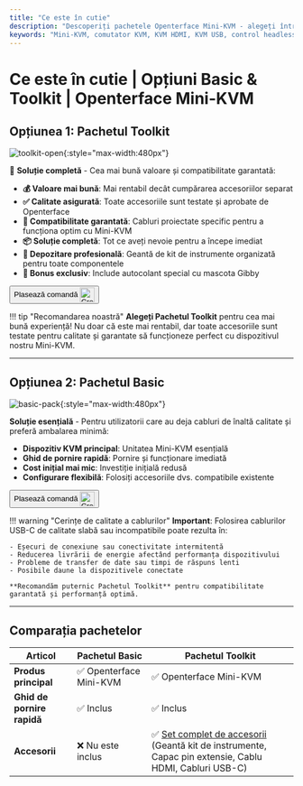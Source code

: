 ```yaml
---
title: "Ce este în cutie"
description: "Descoperiți pachetele Openterface Mini-KVM - alegeți între opțiunile Basic și Toolkit. Soluție KVM completă cu conectivitate HDMI, USB-C și accesorii pentru gestionarea perfectă a dispozitivelor."
keywords: "Mini-KVM, comutator KVM, KVM HDMI, KVM USB, control headless, periferice computer, kit de instrumente KVM, accesorii KVM, configurare lucru la distanță, control multi-dispozitiv"
---
```


# **Ce este în cutie** | Opțiuni Basic & Toolkit | Openterface Mini-KVM

## Opțiunea 1: **Pachetul Toolkit**

![toolkit-open](https://assets.openterface.com/images/product/toolkit-open.webp){:style="max-width:480px"}

🎯 **Soluție completă** - Cea mai bună valoare și compatibilitate garantată:

- **💰 Valoare mai bună**: Mai rentabil decât cumpărarea accesoriilor separat
- **✅ Calitate asigurată**: Toate accesoriile sunt testate și aprobate de Openterface
- **🔧 Compatibilitate garantată**: Cabluri proiectate specific pentru a funcționa optim cu Mini-KVM
- **📦 Soluție completă**: Tot ce aveți nevoie pentru a începe imediat
- **🎒 Depozitare profesională**: Geantă de kit de instrumente organizată pentru toate componentele
- **🎁 Bonus exclusiv**: Include autocolant special cu mascota Gibby

<button class="md-button" onclick="window.location.href='{{ config.extra.minikvm_purchase_link }}'"> Plasează comandă <img src="https://assets.openterface.com/images/trademark/crowd-supply.svg" alt="Crowd Supply" style="vertical-align: middle; height: 26px;"></button>

!!! tip "Recomandarea noastră"
**Alegeți Pachetul Toolkit** pentru cea mai bună experiență! Nu doar că este mai rentabil, dar toate accesoriile sunt testate pentru calitate și garantate să funcționeze perfect cu dispozitivul nostru Mini-KVM.

---

## Opțiunea 2: **Pachetul Basic**

![basic-pack](https://assets.openterface.com/images/product/basic-with-maunal.webp){:style="max-width:480px"}

**Soluție esențială** - Pentru utilizatorii care au deja cabluri de înaltă calitate și preferă ambalarea minimă:

- **Dispozitiv KVM principal**: Unitatea Mini-KVM esențială
- **Ghid de pornire rapidă**: Pornire și funcționare imediată
- **Cost inițial mai mic**: Investiție inițială redusă
- **Configurare flexibilă**: Folosiți accesoriile dvs. compatibile existente

<button class="md-button" onclick="window.location.href='{{ config.extra.minikvm_purchase_link }}'"> Plasează comandă <img src="https://assets.openterface.com/images/trademark/crowd-supply.svg" alt="Crowd Supply" style="vertical-align: middle; height: 26px;"></button>

!!! warning "Cerințe de calitate a cablurilor"
**Important**: Folosirea cablurilor USB-C de calitate slabă sau incompatibile poate rezulta în:

    - Eșecuri de conexiune sau conectivitate intermitentă
    - Reducerea livrării de energie afectând performanța dispozitivului
    - Probleme de transfer de date sau timpi de răspuns lenti
    - Posibile daune la dispozitivele conectate

    **Recomandăm puternic Pachetul Toolkit** pentru compatibilitate garantată și performanță optimă.

---

## Comparația pachetelor

| Articol                    | Pachetul Basic          | Pachetul Toolkit                                                                                                                |
| -------------------------- | ----------------------- | ------------------------------------------------------------------------------------------------------------------------------- |
| **Produs principal**       | ✅ Openterface Mini-KVM | ✅ Openterface Mini-KVM                                                                                                         |
| **Ghid de pornire rapidă** | ✅ Inclus               | ✅ Inclus                                                                                                                       |
| **Accesorii**              | ❌ Nu este inclus       | ✅ [Set complet de accesorii](/product/accessories/) (Geantă kit de instrumente, Capac pin extensie, Cablu HDMI, Cabluri USB-C) |
